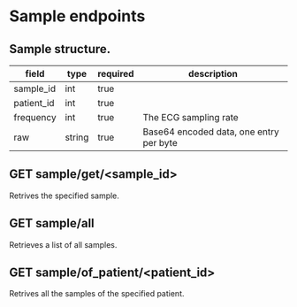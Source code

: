 # Sample endpoints

## Sample structure.

| field      | type   | required | description                             |
| ---------- | ------ | -------- | --------------------------------------- |
| sample_id  | int    | true     |                                         |
| patient_id | int    | true     |                                         |
| frequency  | int    | true     | The ECG sampling rate                   |
| raw        | string | true     | Base64 encoded data, one entry per byte |

## GET sample/get/<sample_id>

Retrives the specified sample.

## GET sample/all

Retrieves a list of all samples.

## GET sample/of_patient/<patient_id>

Retrives all the samples of the specified patient.
